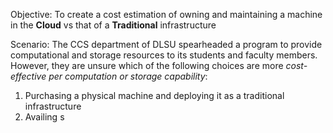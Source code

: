 Objective: To create a cost estimation of owning and maintaining a machine in the **Cloud** vs that of a **Traditional** infrastructure

Scenario:
The CCS department of DLSU spearheaded a program to provide computational and storage resources to its students and faculty members. However, they are unsure which of the following choices are more *cost-effective per computation or storage capability*:
1. Purchasing a physical machine and deploying it as a traditional infrastructure
2. Availing s